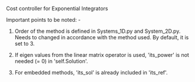 Cost controller for Exponential Integrators

Important points to be noted: -

1. Order of the method is defined in Systems_1D.py and System_2D.py. Needs to changed in accordance with the method used. 
By default, it is set to 3.

2. If eigen values from the linear matrix operator is used, 'its_power' is not needed (= 0) in 'self.Solution'.

3. For embedded methods, 'its_sol' is already included in 'its_ref'.
